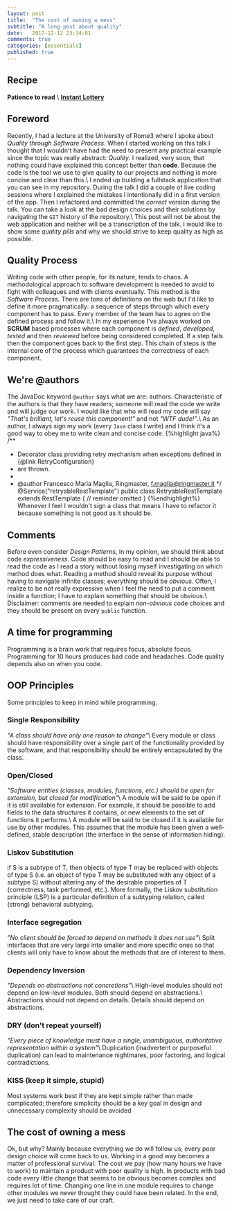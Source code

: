 ```yaml
---
layout: post
title:  "The cost of owning a mess"
subtitle: "A long post about quality"
date:   2017-12-12 23:34:01
comments: true
categories: [essentials]
published: true
---
```

## Recipe
<i class="fa fa-check-square" style="color:#828282"></i> **Patience to read** \\
<i class="fa fa-github" style="color:#828282"></i> **[Instant Lottery](https://github.com/pollaiolo/InstantLottery)**

## Foreword
Recently, I had a lecture at the University of Rome3 where I spoke about *Quality through Software Process*. When I started working on this talk I thought that I wouldn't have had the need to present any practical example since the topic was really abstract: *Quality*. I realized, very soon, that nothing could have explained this concept better than **code**. Because the code is the tool we use to give quality to our projects and nothing is more concise and clear than this.\\
I ended up building a fullstack application that you can see in my repository. During the talk I did a couple of live coding sessions where I explained the mistakes I intentionally did in a first version of the app. Then I refactored and committed the *correct* version during the talk. You can take a look at the bad design choices and their solutions by navigating the `GIT` history of the repository.\\
This post will not be about the web application and neither will be a transcription of the talk. I would like to show some *quality pills* and why we should strive to keep quality as high as possible.

## Quality Process
Writing code with other people, for its nature, tends to chaos. A methodological approach to software development is needed to avoid to fight with colleagues and with clients eventually. This method is the *Software Process*. There are tons of definitions on the web but I'd like to define it more pragmatically: a sequence of steps through which every component has to pass. Every member of the team has to agree on the defined process and follow it.\\
In my experience I've always worked on **SCRUM** based processes where each component is *defined*, *developed*, *tested* and then *reviewed* before being considered completed. If a step fails then the component goes back to the first step. This chain of steps is the internal core of the process which guarantees the correctness of each component. 

## We're @authors
The JavaDoc keyword `@author` says what we are: authors. Characteristic of the authors is that they have readers; someone will read the code we write and will judge our work. I would like that who will read my code will say *"That's brilliant, let's reuse this component!"* and not *"WTF dude!"*.\\
As an author, I always sign my work (every `Java` class I write) and I think it's a good way to obey me to write clean and concise code.
{%highlight java%}
/**
 * Decorator class providing retry mechanism when exceptions defined in {@link RetryConfiguration}
 * are thrown.
 *
 * @author Francesco Maria Maglia, Ringmaster, f.maglia@ringmaster.it
 */
@Service("retryableRestTemplate")
public class RetryableRestTemplate extends RestTemplate {
   // reminder omitted
}
{%endhighlight%}
Whenever I feel I wouldn't sign a class that means I have to refactor it because something is not good as it should be.

## Comments
Before even consider *Design Patterns*, in my opinion, we should think about code *expressiveness*. Code should be easy to read and I should be able to read the code as I read a story without losing myself investigating on which method does what. Reading a method should reveal its purpose without having to navigate infinite classes; everything should be *obvious*. Often, I realize to be not really expressive when I feel the need to put a comment inside a function; I have to explain something that should be obvious.\\
Disclaimer: comments are needed to explain *non-obvious* code choices and they should be present on every `public` function.

## A time for programming
Programming is a brain work that requires focus, absolute focus. Programming for 10 hours produces bad code and headaches. Code quality depends also on when you code.

## OOP Principles
Some principles to keep in mind while programming.
### Single Responsibility
*"A class should have only one reason to change"*\\
Every module or class should have responsibility over a single part of the functionality provided by the software, and that responsibility should be entirely encapsulated by the class.
### Open/Closed
*"Software entities (classes, modules, functions, etc.) should be open for extension, but closed for modification"*\\
A module will be said to be open if it is still available for extension. For example, it should be possible to add fields to the data structures it contains, or new elements to the set of functions it performs.\\
A module will be said to be closed if it is available for use by other modules. This assumes that the module has been given a well-defined, stable description (the interface in the sense of information hiding).
### Liskov Substitution
if S is a subtype of T, then objects of type T may be replaced with objects of type S (i.e. an object of type T may be substituted with any object of a subtype S) without altering any of the desirable properties of T (correctness, task performed, etc.). More formally, the Liskov substitution principle (LSP) is a particular definition of a subtyping relation, called (strong) behavioral subtyping.
### Interface segregation
*"No client should be forced to depend on methods it does not use"*\\
Split interfaces that are very large into smaller and more specific ones so that clients will only have to know about the methods that are of interest to them.
### Dependency Inversion
*"Depends on abstractions not concretions"*\\
High-level modules should not depend on low-level modules. Both should depend on abstractions.\\
Abstractions should not depend on details. Details should depend on abstractions.
### DRY (don't repeat yourself)
*"Every piece of knowledge must have a single, unambiguous, authoritative representation within a system"*\\
Duplication (inadvertent or purposeful duplication) can lead to maintenance nightmares, poor factoring, and logical contradictions.
### KISS (keep it simple, stupid)
Most systems work best if they are kept simple rather than made complicated; therefore simplicity should be a key goal in design and unnecessary complexity should be avoided

## The cost of owning a mess
Ok, but why? Mainly because everything we do will follow us; every poor design choice will come back to us. Working in a good way becomes a matter of professional survival. The cost we pay (how many hours we have to work) to maintain a product with poor quality is high. In products with bad code every little change that seems to be obvious becomes complex and requires lot of time. Changing one line in one module requires to change other modules we never thought they could have been related. In the end, we just need to take care of our craft.


 
